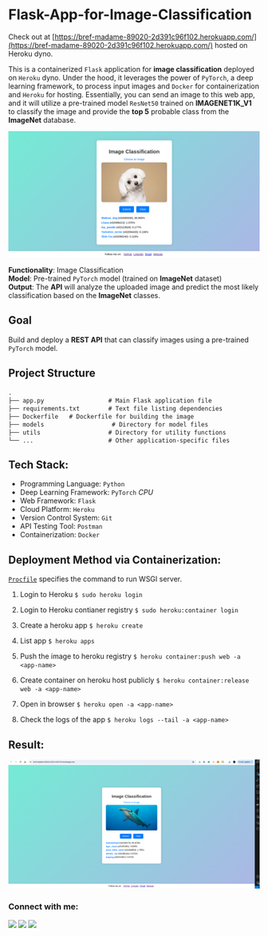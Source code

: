 # Flask-App-for-Image-Classification

Check out at [https://bref-madame-89020-2d391c96f102.herokuapp.com/](https://bref-madame-89020-2d391c96f102.herokuapp.com/) hosted on Heroku dyno.

This is a containerized `Flask` application for **image classification** deployed on `Heroku` dyno. Under the hood, it leverages the power of `PyTorch`, a deep learning framework, to process input images and `Docker` for containerization and `Heroku` for hosting.
Essentially, you can send an image to this web app, and it will utilize a pre-trained model `ResNet50` trained on **IMAGENET1K_V1** to classify the image and provide the **top 5** probable class from the **ImageNet** database.

![Result](readme/result_00.png)

**Functionality**: Image Classification  
**Model**: Pre-trained `PyTorch` model (trained on **ImageNet** dataset)  
**Output**: The **API** will analyze the uploaded image and predict the most likely classification based on the **ImageNet** classes.


## Goal
Build and deploy a **REST API** that can classify images using a pre-trained `PyTorch` model.

## Project Structure
```
.
├── app.py                  # Main Flask application file
├── requirements.txt        # Text file listing dependencies
├── Dockerfile   # Dockerfile for building the image
├── models                   # Directory for model files
├── utils                   # Directory for utility functions
└── ...                     # Other application-specific files
```

## Tech Stack:
- Programming Language: `Python`
- Deep Learning Framework: `PyTorch` *CPU*
- Web Framework: `Flask`
- Cloud Platform: `Heroku`
- Version Control System: `Git`
- API Testing Tool: `Postman`
- Containerization: `Docker`

## Deployment Method via Containerization:

[`Procfile`](/Procfile) specifies the command to run WSGI server.

1. Login to Heroku
`$ sudo heroku login`

2. Login to Heroku contianer registry
`$ sudo heroku:container login`

3. Create a heroku app
`$ heroku create`

4. List app
`$ heroku apps`

4. Push the image to heroku registry
`$ heroku container:push web -a <app-name>`

5. Create container on heroku host publicly
`$ heroku container:release web -a <app-name>`

6. Open in browser
`$ heroku open -a <app-name>`

7. Check the logs of the app
`$ heroku logs --tail -a <app-name>`


## Result:
![result2](/readme/result_01.png)



</div><h3 align="left">Connect with me:</h3>
<div> <a href="https://www.linkedin.com/in/https://www.linkedin.com/in/amirthapamagar/" target="_blank"><img src="https://img.shields.io/badge/LinkedIn-0077B5?style=for-the-badge&logo=linkedin&logoColor=white" target="_blank"></a>
<a href="https://github.com/amirtmgr" target="_blank"><img src="https://img.shields.io/badge/GitHub-100000?style=for-the-badge&logo=github&logoColor=white" target="_blank"></a>
<a href = "mailto:amir.thapamagar01@gmail.com"><img src="https://img.shields.io/badge/-Gmail-%23333?style=for-the-badge&logo=gmail&logoColor=white" target="_blank"></a>
